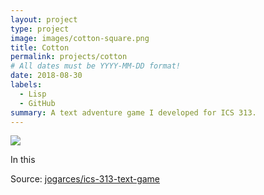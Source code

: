 ```yaml
---
layout: project
type: project
image: images/cotton-square.png
title: Cotton
permalink: projects/cotton
# All dates must be YYYY-MM-DD format!
date: 2018-08-30
labels:
  - Lisp
  - GitHub
summary: A text adventure game I developed for ICS 313.
---
```


<img class="ui image" src="{{ site.baseurl }}/images/cotton-header.png">

In this 

Source: <a href="https://github.com/jogarces/ics-313-text-game"><i class="large github icon "></i>jogarces/ics-313-text-game</a>

